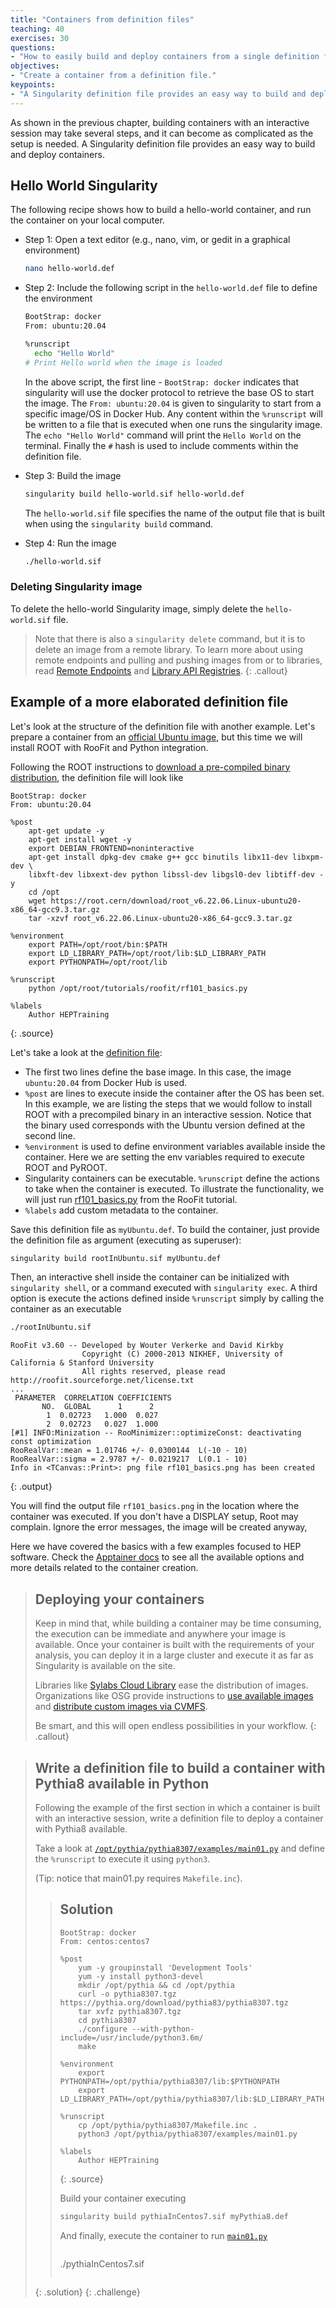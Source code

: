 ```yaml
---
title: "Containers from definition files"
teaching: 40
exercises: 30
questions:
- "How to easily build and deploy containers from a single definition file?"
objectives:
- "Create a container from a definition file."
keypoints:
- "A Singularity definition file provides an easy way to build and deploy containers."
---
```


As shown in the previous chapter, building containers with an interactive session may take several steps, and it can
become as complicated as the setup is needed.
A Singularity definition file provides an easy way to build and deploy containers.


## Hello World Singularity

The following recipe shows how to build a hello-world container, and run the container on your local computer.

- Step 1: Open a text editor (e.g., nano, vim, or gedit in a graphical environment)

  ```bash
  nano hello-world.def
  ```

- Step 2: Include the following script in the `hello-world.def` file to define the environment

  ```bash
  BootStrap: docker
  From: ubuntu:20.04

  %runscript
    echo "Hello World"
  # Print Hello world when the image is loaded
  ```

    In the above script, the first line - `BootStrap: docker` indicates that singularity will use the docker protocol to retrieve the base OS to start the image.
The `From: ubuntu:20.04` is given to singularity to start from a specific image/OS in Docker Hub.
Any content within the  `%runscript` will be written to a file that is executed when one runs the singularity image.
The `echo "Hello World"` command will print the `Hello World` on the terminal.
Finally the `#` hash is used to include comments within the definition file.

- Step 3: Build the image

  ```bash
  singularity build hello-world.sif hello-world.def
  ```

    The `hello-world.sif` file specifies the name of the output file that is built when using the `singularity build` command.

- Step 4: Run the image

  ```bash
  ./hello-world.sif
  ```

### Deleting Singularity image
To delete the hello-world Singularity image, simply delete the `hello-world.sif` file.

> Note that there is also a `singularity delete` command, but it is to delete an image from a remote library.
> To learn more about using remote endpoints and pulling and pushing images from or to libraries, read
> [Remote Endpoints](https://apptainer.org/docs/user/main/endpoint.html) and [Library API Registries](https://apptainer.org/docs/user/main/library_api.html).
{: .callout}


## Example of a more elaborated definition file

Let's look at the structure of the definition file with another example. Let's prepare a container from an [official
Ubuntu image](https://hub.docker.com/_/ubuntu), but this time we will install ROOT with RooFit and Python integration.


Following the ROOT instructions to
[download a pre-compiled binary distribution](https://root.cern/install/#download-a-pre-compiled-binary-distribution),
the definition file will look like

~~~
BootStrap: docker
From: ubuntu:20.04

%post
    apt-get update -y
    apt-get install wget -y
    export DEBIAN_FRONTEND=noninteractive
    apt-get install dpkg-dev cmake g++ gcc binutils libx11-dev libxpm-dev \
    libxft-dev libxext-dev python libssl-dev libgsl0-dev libtiff-dev -y
    cd /opt
    wget https://root.cern/download/root_v6.22.06.Linux-ubuntu20-x86_64-gcc9.3.tar.gz
    tar -xzvf root_v6.22.06.Linux-ubuntu20-x86_64-gcc9.3.tar.gz

%environment
    export PATH=/opt/root/bin:$PATH
    export LD_LIBRARY_PATH=/opt/root/lib:$LD_LIBRARY_PATH
    export PYTHONPATH=/opt/root/lib

%runscript
    python /opt/root/tutorials/roofit/rf101_basics.py

%labels
    Author HEPTraining
~~~
{: .source}

Let's take a look at the [definition file](https://apptainer.org/docs/user/main/definition_files.html):
* The first two lines define the base image. In this case, the image `ubuntu:20.04` from Docker Hub is used.
* `%post` are lines to execute inside the container after the OS has been set. In this example, we are listing the
steps that we would follow to install ROOT with a precompiled binary in an interactive session.
Notice that the binary used corresponds with the Ubuntu version defined at the second line.
* `%environment` is used to define environment variables available inside the container. Here we are setting the env
variables required to execute ROOT and PyROOT.
* Singularity containers can be executable. `%runscript` define the actions to take when the container is executed.
To illustrate the functionality, we will just run [rf101_basics.py](https://root.cern/doc/master/rf101__basics_8py.html)
from the RooFit tutorial.
* `%labels` add custom metadata to the container.

Save this definition file as `myUbuntu.def`. To build the container, just provide the definition file as argument
(executing as superuser):
```bash
singularity build rootInUbuntu.sif myUbuntu.def
```


Then, an interactive shell inside the container can be initialized with `singularity shell`, or
a command executed with `singularity exec`. A third option is execute the actions defined inside `%runscript`
simply by calling the container as an executable

```bash
./rootInUbuntu.sif
```

~~~
RooFit v3.60 -- Developed by Wouter Verkerke and David Kirkby
                Copyright (C) 2000-2013 NIKHEF, University of California & Stanford University
                All rights reserved, please read http://roofit.sourceforge.net/license.txt
...
 PARAMETER  CORRELATION COEFFICIENTS
       NO.  GLOBAL      1      2
        1  0.02723   1.000  0.027
        2  0.02723   0.027  1.000
[#1] INFO:Minization -- RooMinimizer::optimizeConst: deactivating const optimization
RooRealVar::mean = 1.01746 +/- 0.0300144  L(-10 - 10)
RooRealVar::sigma = 2.9787 +/- 0.0219217  L(0.1 - 10)
Info in <TCanvas::Print>: png file rf101_basics.png has been created
~~~
{: .output}

You will find the output file `rf101_basics.png` in the location where the container was executed.
If you don't have a DISPLAY setup, Root may complain. Ignore the error messages, the image will be created anyway,

Here we have covered the basics with a few examples focused to HEP software.
Check the [Apptainer docs](https://apptainer.org/docs/user/main/build_a_container.html) to see all the available
options and more details related to the container creation.


> ## Deploying your containers
> Keep in mind that, while building a container may be time consuming, the execution can be immediate and anywhere your image is available.
> Once your container is built with the requirements of your analysis, you can deploy it in a large cluster and execute it
> as far as Singularity is available on the site.
>
> Libraries like [Sylabs Cloud Library](https://cloud.sylabs.io/library) ease the distribution of images.
> Organizations like OSG provide instructions to [use available images](https://portal.osg-htc.org/documentation/htc_workloads/using_software/containers/)
and [distribute custom images via CVMFS](https://portal.osg-htc.org/documentation/htc_workloads/using_software/containers-docker/).
>
> Be smart, and this will open endless possibilities in your workflow.
{: .callout}


> ## Write a definition file to build a container with Pythia8 available in Python
>
> Following the example of the first section in which a container is built with an interactive session,
> write a definition file to deploy a container with Pythia8 available.
>
> Take a look at
> [`/opt/pythia/pythia8307/examples/main01.py`](https://gitlab.com/Pythia8/releases/-/blob/pythia8307/examples/main01.py)
> and define the `%runscript` to execute it using `python3`.
>
> (Tip: notice that main01.py requires `Makefile.inc`).
>
> > ## Solution
> > ~~~
> > BootStrap: docker
> > From: centos:centos7
> >
> > %post
> >     yum -y groupinstall 'Development Tools'
> >     yum -y install python3-devel
> >     mkdir /opt/pythia && cd /opt/pythia
> >     curl -o pythia8307.tgz https://pythia.org/download/pythia83/pythia8307.tgz
> >     tar xvfz pythia8307.tgz
> >     cd pythia8307
> >     ./configure --with-python-include=/usr/include/python3.6m/
> >     make
> >
> > %environment
> >     export PYTHONPATH=/opt/pythia/pythia8307/lib:$PYTHONPATH
> >     export LD_LIBRARY_PATH=/opt/pythia/pythia8307/lib:$LD_LIBRARY_PATH
> >
> > %runscript
> >     cp /opt/pythia/pythia8307/Makefile.inc .
> >     python3 /opt/pythia/pythia8307/examples/main01.py
> >
> > %labels
> >     Author HEPTraining
> > ~~~
> > {: .source}
> >
> > Build your container executing
> >
> > ```bash
> > singularity build pythiaInCentos7.sif myPythia8.def
> > ```
> >
> > And finally, execute the container to run [`main01.py`](https://gitlab.com/Pythia8/releases/-/blob/pythia8307/examples/main01.py)
> >
>> > ```bash
> > ./pythiaInCentos7.sif
> > ```
> {: .solution}
{: .challenge}
